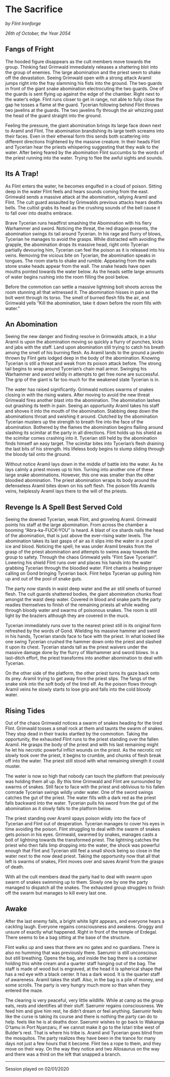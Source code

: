 # The Sacrifice

*by Flint Ironforge*

*26th of October, the Year 2054*

## Fangs of Fright
The hooded figure disappears as the cult members move towards the group. Thinking fast Grimwald immediately releases a shattering blot into the group of enemies. The large abomination and the priest seem to shake off the devastation. Seeing Grimwald open with a strong attack Aramil jumps right into the fray slamming his fists into the ground. The two guards in front of the giant snake abomination electrocuting the two guards. One of the guards is sent flying up against the edge of the chamber. Right next to the water’s edge. Flint runs closer to get in range, not able to fully close the gap he tosses a flame at the guard. Tycerian following behind Flint throws two javelins at the guards. The two javelins fly through the air whizzing past the head of the guard straight into the ground.

Feeling the pressure, the giant abomination brings its large face down next to Aramil and Flint. The abomination brandishing its large teeth screams into their faces. Even in their ethereal form this sends both scattering into different directions frightened by the massive creature. In their heads Flint and Tycerian hear the priests whispering suggesting that they walk to the water. After being feared by the abomination Flint succumbs to the words of the priest running into the water. Trying to flee the awful sights and sounds. 

## Its A Trap!
As Flint enters the water, he becomes engulfed in a cloud of poison. Sitting deep in the water Flint feels and hears sounds coming from the east. Grimwald sends a massive attack at the abomination, rallying Aramil and Flint. The cult guard assaulted by Grimwalds previous attacks hears deaths bells. The cultist grabs its head as the crushing sounds of the bell cause it to fall over into deaths embrace.

Brave Tycerian runs headfirst smashing the Abomination with his fiery Warhammer and sword. Noticing the threat, the red dragon presents, the abomination swings its tail around Tycerian. In his rage and flurry of blows, Tycerian he manages to avoid the grasps. While distracted with avoiding the grapple, the abomination drops its massive head, right onto Tycerian partially devouring him, Tycerian can feel the poison as it is released into his veins. Removing the vicious bite on Tycerian, the abomination speaks in tongues. The room starts to shake and rumble. Appearing from the walls stone snake heads appear from the wall. The snake heads have open mouths pointed towards the water below. As the heads settle large amounts of water begins rushing into the room filling the pool below. 

Before the commotion can settle a massive lightning bolt shoots across the room stunning all that witnessed it. The abomination hisses in pain as the bolt went through its torso. The smell of burned flesh fills the air, and Grimwald yells “Kill the abomination, take it down before the room fills with water.” 

## An Abomination
Seeing the new danger and finding resolve in Grimwalds attack, in a blur Aramil is upon the abomination moving so quickly a flurry of punches, kicks and jabs with the staff. Land upon abomination still trying to catch his breath among the smell of his burning flesh. As Aramil lands to the ground a javelin thrown by Flint gets lodged deep in the body of the abomination. Knowing Tycerian is still a threat and weak from its poison attack before. The strong tail begins to wrap around Tycerian’s chain mail armor. Swinging his Warhammer and sword wildly in attempts to get free none are successful. The grip of the giant is far too much for the weakened state Tycerian is in.

The water has raised significantly. Grimwald notices swarms of snakes closing in with the rising waters. After moving to avoid the new threat Grimwald fires another blast into the abomination. The abomination lashes out gnashing its teeth in pain. Seeing an opportunity Aramil takes his staff and shoves it into the mouth of the abomination. Stabbing deep down the abominations throat and swishing it around. Clutched by the abomination Tycerian musters up the strength to breath fire into the face of the abomination. Bothered by the flames the abomination begins flailing around slashing its scimitar at the party in all directions. Flint holds up his shield as the scimitar comes crashing into it. Tycerian still held by the abomination finds himself an easy target. The scimitar bites into Tycerian’s flesh draining the last bits of his strength. His lifeless body begins to slump sliding through the bloody tail onto the ground. 

Without notice Aramil lays down in the middle of battle into the water. As he lays calmly a priest moves up to him. Turning into another one of these large snake abominations. However, this one was smaller than the other bloodied abomination. The priest abomination wraps its body around the defenseless Aramil bites down on his soft flesh. The poison fills Aramils veins, helplessly Aramil lays there to the will of the priests.

## Revenge Is A Spell Best Served Cold
Seeing the downed Tycerian, weak Flint, and groveling Aramil. Grimwald points his staff at the large abomination. From across the chamber a booming “Abra-ka-FUCK-YOU” is heard. A blast of ice shards nails the head of the abomination, that is just above the ever-rising water levels. The abomination takes its last gasps of air as it slips into the water in a pool of ice and blood. 
Noticing the spell, he was under Aramil breaks from the grasp of the priest abomination and attempts to swims away towards the group to safety. Through the chaos Grimwald yells “Flint Save Tycerian!”. Lowering his shield Flint runs over and places his hands into the water grabbing Tycerian through the bloodied water. Flint chants a healing prayer calling on Gond bringing Tycerian back. Flint helps Tycerian up pulling him up and out of the pool of snake guts. 

The party now stands in waist deep water and the air still smells of burned flesh. The cult guards shattered bodies, the giant abomination chunks float amongst the waist deep water. Covered in blood and snake parts the party readies themselves to finish of the remaining priests all while wading through bloody water and swarms of poisonous snakes. The room is still light by the braziers although they are covered in the muck.

Tycerian immediately runs over to the nearest priest still in its original form refreshed by the words of Gond. Wielding his massive hammer and sword in his hands, Tycerian stands face to face with the priest. In what looked like one swing Tycerian crushed the hammer down onto the priest and slashed it upon its chest. Tycerian stands tall as the priest waivers under the massive damage done by the flurry of Warhammer and sword blows. In a last-ditch effort, the priest transforms into another abomination to deal with Tycerian.

On the other side of the platform, the other priest turns its gaze back onto its prey. Aramil trying to get away from the priest slips. The fangs of the snake sink into the soft body of the tired elf. As the poison flows through Aramil veins he slowly starts to lose grip and falls into the cold bloody water.

## Rising Tides
Out of the chaos Grimwald notices a swarm of snakes heading for the tired Flint. Grimwald tosses a small rock at them and taunts the swarm of snakes. They stop dead in their tracks startled by the commotion. Taking the opportunity, the exhausted Flint runs to the priest standing over the fallen Aramil. He grasps the body of the priest and with his last remaining might he let his necrotic powerful inflict wounds on the priest. As the necrotic rot slowly took over the priest, it begins to crumble, and chunks of flesh break off into the water. The priest still stood with what remaining strength it could muster. 

The water is now so high that nobody can touch the platform that previously was holding them all up. By this time Grimwald and Flint are surrounded by swarms of snakes. Still face to face with the priest and oblivious to his fallen comrade Tycerian swings wildly under water. One of the sword swings catches the gut of the priest. The water fills with a dark red as the priest falls backward into the water. Tycerian pulls his sword from the gut of the abomination as it slowly falls to the platform below. 

The priest standing over Aramil spays poison wildly into the face of Tycerian and Flint out of desperation. Tycerian manages to cover his eyes in time avoiding the poison. Flint struggling to deal with the swarm of snakes gets poison in his eyes. Grimwald, swarmed by snakes, manages casts a bolt of lightning towards the transformed priest. The lightning catches the priest who then falls limp dropping into the water, the shock was powerful enough that Flint and Tycerian still feel a small shock being so close in the water next to the now dead priest. Taking the opportunity now that all that left is swarms of snakes, Flint moves over and saves Aramil from the grasps of death. 

With all the cult members dead the party had to deal with swarm upon swarm of snakes swimming up to them. Slowly one by one the party managed to dispatch all the snakes. The exhausted group struggles to finish off the swarm but manages to kill every last one. 

## Awake
After the last enemy falls, a bright white light appears, and everyone hears a cackling laugh. Everyone regains consciousness and awakens. Groggy and unsure of exactly what happened.  Right in front of the temple of Erdegal. There seems to be a bag sitting at the base of the structure. 

Flint walks up and sees that there are no gates and no guardians. There is also no humming that was previously there. Saerumir is still unconscious but still breathing. Opens the bag, and inside the bag there is a container holding this white cream and a quarter staff hanging out of the bag. The staff is made of wood but is engraved, at the head it is spherical shape that has a red eye with a black center. It has a dark wood. It is the quarter staff of awareness. Aramil takes the staff. Also, in the bag is a pile of money, and some scrolls. The party is very hungry much more so than when they entered the maze. 

The clearing is very peaceful, very little wildlife. While at camp as the group eats, rests and identifies all their stuff. Saerumir regains consciousness. We feed him and give him rest, he didn’t dream or feel anything. Saerumir feels like the curse is taking its course and there is nothing the party can do to help. feels like he is at deaths door. Saerumir wishes to go back to Wakanga O’tamu in Port Nyanzaru, if we cannot make it go to the Istari tribe west of Bulder’s rest. That is where his tribe is. Aramil and Tycerian goes blind from the mosquitos. The party realizes they have been in the trance for many days not just a few hours that it become. Flint ties a rope to them, and they move on their way. On the way they notice and two Allosaurus on the way and there was a third on the left that snapped a branch.


----------------------------
Session played on 02/01/2020
